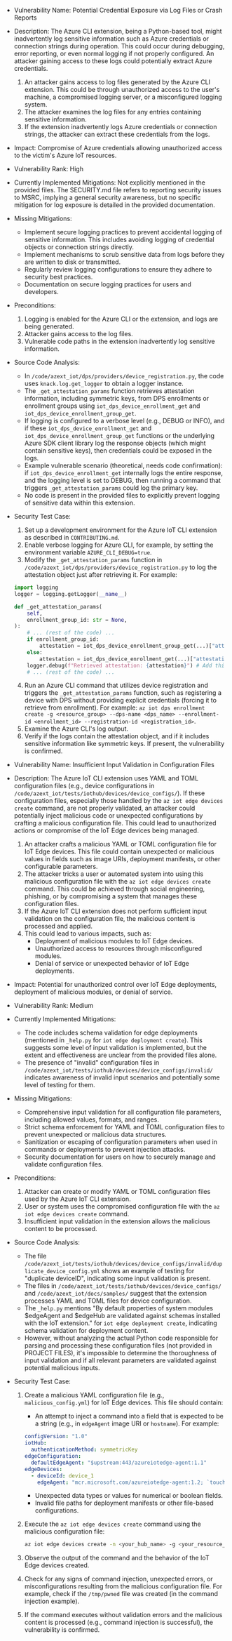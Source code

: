 - Vulnerability Name: Potential Credential Exposure via Log Files or Crash Reports
- Description: The Azure CLI extension, being a Python-based tool, might inadvertently log sensitive information such as Azure credentials or connection strings during operation. This could occur during debugging, error reporting, or even normal logging if not properly configured. An attacker gaining access to these logs could potentially extract Azure credentials.

    1.  An attacker gains access to log files generated by the Azure CLI extension. This could be through unauthorized access to the user's machine, a compromised logging server, or a misconfigured logging system.
    2.  The attacker examines the log files for any entries containing sensitive information.
    3.  If the extension inadvertently logs Azure credentials or connection strings, the attacker can extract these credentials from the logs.
- Impact: Compromise of Azure credentials allowing unauthorized access to the victim's Azure IoT resources.
- Vulnerability Rank: High
- Currently Implemented Mitigations: Not explicitly mentioned in the provided files. The SECURITY.md file refers to reporting security issues to MSRC, implying a general security awareness, but no specific mitigation for log exposure is detailed in the provided documentation.
- Missing Mitigations:
    - Implement secure logging practices to prevent accidental logging of sensitive information. This includes avoiding logging of credential objects or connection strings directly.
    - Implement mechanisms to scrub sensitive data from logs before they are written to disk or transmitted.
    - Regularly review logging configurations to ensure they adhere to security best practices.
    - Documentation on secure logging practices for users and developers.
- Preconditions:
    1.  Logging is enabled for the Azure CLI or the extension, and logs are being generated.
    2.  Attacker gains access to the log files.
    3.  Vulnerable code paths in the extension inadvertently log sensitive information.
- Source Code Analysis:
    - In `/code/azext_iot/dps/providers/device_registration.py`, the code uses `knack.log.get_logger` to obtain a logger instance.
    - The `_get_attestation_params` function retrieves attestation information, including symmetric keys, from DPS enrollments or enrollment groups using `iot_dps_device_enrollment_get` and `iot_dps_device_enrollment_group_get`.
    - If logging is configured to a verbose level (e.g., DEBUG or INFO), and if these `iot_dps_device_enrollment_get` and `iot_dps_device_enrollment_group_get` functions or the underlying Azure SDK client library log the response objects (which might contain sensitive keys), then credentials could be exposed in the logs.
    - Example vulnerable scenario (theoretical, needs code confirmation): if `iot_dps_device_enrollment_get` internally logs the entire response, and the logging level is set to DEBUG, then running a command that triggers `_get_attestation_params` could log the primary key.
    - No code is present in the provided files to explicitly prevent logging of sensitive data within this extension.
- Security Test Case:
    1.  Set up a development environment for the Azure IoT CLI extension as described in `CONTRIBUTING.md`.
    2.  Enable verbose logging for Azure CLI, for example, by setting the environment variable `AZURE_CLI_DEBUG=true`.
    3.  Modify the `_get_attestation_params` function in `/code/azext_iot/dps/providers/device_registration.py` to log the attestation object just after retrieving it. For example:

    ```python
    import logging
    logger = logging.getLogger(__name__)

    def _get_attestation_params(
        self,
        enrollment_group_id: str = None,
    ):
        # ... (rest of the code) ...
        if enrollment_group_id:
            attestation = iot_dps_device_enrollment_group_get(...)["attestation"]
        else:
            attestation = iot_dps_device_enrollment_get(...)["attestation"]
        logger.debug(f"Retrieved attestation: {attestation}") # Add this line
        # ... (rest of the code) ...
    ```
    4. Run an Azure CLI command that utilizes device registration and triggers the `_get_attestation_params` function, such as registering a device with DPS without providing explicit credentials (forcing it to retrieve from enrollment). For example: `az iot dps enrollment create -g <resource_group> --dps-name <dps_name> --enrollment-id <enrollment_id> --registration-id <registration_id>`.
    5. Examine the Azure CLI's log output.
    6. Verify if the logs contain the attestation object, and if it includes sensitive information like symmetric keys. If present, the vulnerability is confirmed.

- Vulnerability Name: Insufficient Input Validation in Configuration Files
- Description: The Azure IoT CLI extension uses YAML and TOML configuration files (e.g., device configurations in `/code/azext_iot/tests/iothub/devices/device_configs/`). If these configuration files, especially those handled by the `az iot edge devices create` command, are not properly validated, an attacker could potentially inject malicious code or unexpected configurations by crafting a malicious configuration file. This could lead to unauthorized actions or compromise of the IoT Edge devices being managed.

    1.  An attacker crafts a malicious YAML or TOML configuration file for IoT Edge devices. This file could contain unexpected or malicious values in fields such as image URIs, deployment manifests, or other configurable parameters.
    2.  The attacker tricks a user or automated system into using this malicious configuration file with the `az iot edge devices create` command. This could be achieved through social engineering, phishing, or by compromising a system that manages these configuration files.
    3.  If the Azure IoT CLI extension does not perform sufficient input validation on the configuration file, the malicious content is processed and applied.
    4.  This could lead to various impacts, such as:
        -   Deployment of malicious modules to IoT Edge devices.
        -   Unauthorized access to resources through misconfigured modules.
        -   Denial of service or unexpected behavior of IoT Edge deployments.
- Impact: Potential for unauthorized control over IoT Edge deployments, deployment of malicious modules, or denial of service.
- Vulnerability Rank: Medium
- Currently Implemented Mitigations:
    - The code includes schema validation for edge deployments (mentioned in `_help.py` for `iot edge deployment create`). This suggests some level of input validation is implemented, but the extent and effectiveness are unclear from the provided files alone.
    - The presence of "invalid" configuration files in `/code/azext_iot/tests/iothub/devices/device_configs/invalid/` indicates awareness of invalid input scenarios and potentially some level of testing for them.
- Missing Mitigations:
    - Comprehensive input validation for all configuration file parameters, including allowed values, formats, and ranges.
    - Strict schema enforcement for YAML and TOML configuration files to prevent unexpected or malicious data structures.
    - Sanitization or escaping of configuration parameters when used in commands or deployments to prevent injection attacks.
    - Security documentation for users on how to securely manage and validate configuration files.
- Preconditions:
    1.  Attacker can create or modify YAML or TOML configuration files used by the Azure IoT CLI extension.
    2.  User or system uses the compromised configuration file with the `az iot edge devices create` command.
    3.  Insufficient input validation in the extension allows the malicious content to be processed.
- Source Code Analysis:
    - The file `/code/azext_iot/tests/iothub/devices/device_configs/invalid/duplicate_device_config.yml` shows an example of testing for "duplicate deviceID", indicating some input validation is present.
    - The files in `/code/azext_iot/tests/iothub/devices/device_configs/` and `/code/azext_iot/docs/samples/` suggest that the extension processes YAML and TOML files for device configuration.
    - The `_help.py` mentions "By default properties of system modules $edgeAgent and $edgeHub are validated against schemas installed with the IoT extension." for `iot edge deployment create`, indicating schema validation for deployment content.
    - However, without analyzing the actual Python code responsible for parsing and processing these configuration files (not provided in PROJECT FILES), it's impossible to determine the thoroughness of input validation and if all relevant parameters are validated against potential malicious inputs.
- Security Test Case:
    1.  Create a malicious YAML configuration file (e.g., `malicious_config.yml`) for IoT Edge devices. This file should contain:
        -   An attempt to inject a command into a field that is expected to be a string (e.g., in `edgeAgent` image URI or `hostname`). For example:

        ```yaml
        configVersion: "1.0"
        iotHub:
          authenticationMethod: symmetricKey
        edgeConfiguration:
          defaultEdgeAgent: "$upstream:443/azureiotedge-agent:1.1"
        edgeDevices:
          - deviceId: device_1
            edgeAgent: "mcr.microsoft.com/azureiotedge-agent:1.2; `touch /tmp/pwned`" # Command injection attempt
        ```
        -   Unexpected data types or values for numerical or boolean fields.
        -   Invalid file paths for deployment manifests or other file-based configurations.
    2.  Execute the `az iot edge devices create` command using the malicious configuration file:

        ```bash
        az iot edge devices create -n <your_hub_name> -g <your_resource_group> -c -y --cfg malicious_config.yml
        ```
    3.  Observe the output of the command and the behavior of the IoT Edge devices created.
    4.  Check for any signs of command injection, unexpected errors, or misconfigurations resulting from the malicious configuration file. For example, check if the `/tmp/pwned` file was created (in the command injection example).
    5.  If the command executes without validation errors and the malicious content is processed (e.g., command injection is successful), the vulnerability is confirmed.